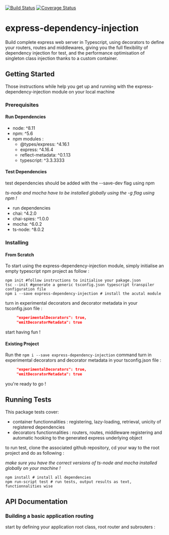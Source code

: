 [![Build Status](https://travis-ci.org/andy0Y/express-dependency-injection.svg?branch=master)](https://travis-ci.org/andy0Y/express-dependency-injection)
[![Coverage Status](https://coveralls.io/repos/github/andy0Y/express-dependency-injection/badge.svg?branch=master)](https://coveralls.io/github/andy0Y/express-dependency-injection?branch=master)

# express-dependency-injection

Build complete express web server in Typescript, using decorators to define your routers, routes and middlewares, giving you the full flexibility of dependency injection for test, and the performance optimisation of singleton class injection thanks to a custom container.

## Getting Started

Those instructions while help you get up and running with the express-dependency-injection module on your local machine

### Prerequisites

#### Run Dependencies

- node: ^8.11
- npm: ^5.6
- npm modules :
  - @types/express: ^4.16.1
  - express: ^4.16.4
  - reflect-metadata: ^0.1.13
  - typescript: ^3.3.3333
  
#### Test Dependencies

test dependencies should be added with the --save-dev flag using npm

*ts-node and mocha have to be installed globally using the -g flag using npm !*
- run dependencies
- chai: ^4.2.0
- chai-spies: ^1.0.0
- mocha: ^6.0.2
- ts-node: ^8.0.2

### Installing

#### From Scratch

To start using the express-dependency-injection module, simply initialise an empty typescript npm project as follow :
```
npm init #follow instructions to initialise your pakage.json
tsc --init #generate a generic tsconfig.json typescript transpiler configuration file
npm i --save express-dependency-injection # install the acutal module
```
turn in experimental decorators and decorator metadata in your tsconfig.json file :
```json
     "experimentalDecorators": true,
     "emitDecoratorMetadata": true 
```
start having fun !

#### Existing Project

Run the `npm i --save express-dependency-injection` command
turn in experimental decorators and decorator metadata in your tsconfig.json file :
```json
     "experimentalDecorators": true,
     "emitDecoratorMetadata": true 
```
you're ready to go !

## Running Tests

This package tests cover: 
- container functionnalities : registering, lazy-loading, retrieval, unicity of registered dependencies
- decorators functionnalities : routers, routes, middleware registering and automatic hooking to the generated express underlying object

to run test, clone the associated github repository, cd your way to the root project and do as following :

*make sure you have the correct versions of ts-node and mocha installed globally on your machine !*
```
npm install # install all dependencies
npm run-script test # run tests, output results as text, functionnalities wise
```
## API Documentation

### Building a basic application routing

start by defining your application root class, root router and subrouters :

